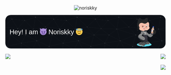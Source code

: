 <p align="center"> <img src="https://komarev.com/ghpvc/?username=noriskky&label=Profile%20views&color=0e75b6&style=flat" alt="noriskky" /> </p>

![Header](./github-header-image.png)

<img align="left" src="https://github-readme-stats.vercel.app/api/top-langs/?username=Noriskky&theme=transparent&show_icons=true&hide_border=true&layout=donut">
<img align="right" src="https://github-readme-stats.vercel.app/api?username=Noriskky&theme=transparent&show_icons=true&hide_border=true&count_private=true">

<br>
<br>
<img align="right" src="https://github-readme-streak-stats.herokuapp.com/?user=Noriskky&theme=transparent&hide_border=true">
